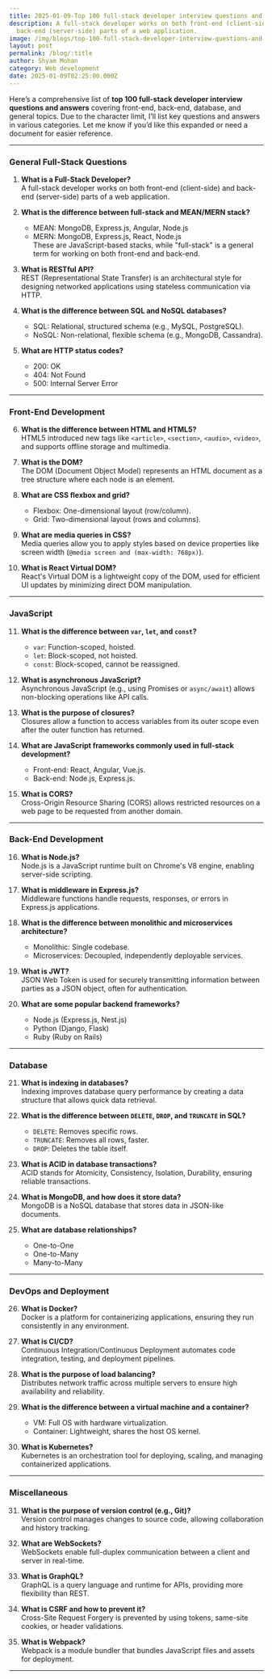 ```yaml
---
title: 2025-01-09-Top 100 full-stack developer interview questions and answers
description: A full-stack developer works on both front-end (client-side) and
  back-end (server-side) parts of a web application.
image: /img/blogs/top-100-full-stack-developer-interview-questions-and-answer.jpg
layout: post
permalink: /blog/:title
author: Shyam Mohan
category: Web development
date: 2025-01-09T02:25:00.000Z
---
```

Here’s a comprehensive list of **top 100 full-stack developer interview questions and answers** covering front-end, back-end, database, and general topics. Due to the character limit, I’ll list key questions and answers in various categories. Let me know if you’d like this expanded or need a document for easier reference.

---

### **General Full-Stack Questions**
1. **What is a Full-Stack Developer?**  
   A full-stack developer works on both front-end (client-side) and back-end (server-side) parts of a web application.

2. **What is the difference between full-stack and MEAN/MERN stack?**  
   - MEAN: MongoDB, Express.js, Angular, Node.js  
   - MERN: MongoDB, Express.js, React, Node.js  
   These are JavaScript-based stacks, while "full-stack" is a general term for working on both front-end and back-end.

3. **What is RESTful API?**  
   REST (Representational State Transfer) is an architectural style for designing networked applications using stateless communication via HTTP.

4. **What is the difference between SQL and NoSQL databases?**  
   - SQL: Relational, structured schema (e.g., MySQL, PostgreSQL).  
   - NoSQL: Non-relational, flexible schema (e.g., MongoDB, Cassandra).

5. **What are HTTP status codes?**  
   - 200: OK  
   - 404: Not Found  
   - 500: Internal Server Error

---

### **Front-End Development**
6. **What is the difference between HTML and HTML5?**  
   HTML5 introduced new tags like `<article>`, `<section>`, `<audio>`, `<video>`, and supports offline storage and multimedia.

7. **What is the DOM?**  
   The DOM (Document Object Model) represents an HTML document as a tree structure where each node is an element.

8. **What are CSS flexbox and grid?**  
   - Flexbox: One-dimensional layout (row/column).  
   - Grid: Two-dimensional layout (rows and columns).

9. **What are media queries in CSS?**  
   Media queries allow you to apply styles based on device properties like screen width (`@media screen and (max-width: 768px)`).

10. **What is React Virtual DOM?**  
    React's Virtual DOM is a lightweight copy of the DOM, used for efficient UI updates by minimizing direct DOM manipulation.

---

### **JavaScript**
11. **What is the difference between `var`, `let`, and `const`?**  
    - `var`: Function-scoped, hoisted.  
    - `let`: Block-scoped, not hoisted.  
    - `const`: Block-scoped, cannot be reassigned.

12. **What is asynchronous JavaScript?**  
    Asynchronous JavaScript (e.g., using Promises or `async/await`) allows non-blocking operations like API calls.

13. **What is the purpose of closures?**  
    Closures allow a function to access variables from its outer scope even after the outer function has returned.

14. **What are JavaScript frameworks commonly used in full-stack development?**  
    - Front-end: React, Angular, Vue.js.  
    - Back-end: Node.js, Express.js.

15. **What is CORS?**  
    Cross-Origin Resource Sharing (CORS) allows restricted resources on a web page to be requested from another domain.

---

### **Back-End Development**
16. **What is Node.js?**  
    Node.js is a JavaScript runtime built on Chrome's V8 engine, enabling server-side scripting.

17. **What is middleware in Express.js?**  
    Middleware functions handle requests, responses, or errors in Express.js applications.

18. **What is the difference between monolithic and microservices architecture?**  
    - Monolithic: Single codebase.  
    - Microservices: Decoupled, independently deployable services.

19. **What is JWT?**  
    JSON Web Token is used for securely transmitting information between parties as a JSON object, often for authentication.

20. **What are some popular backend frameworks?**  
    - Node.js (Express.js, Nest.js)  
    - Python (Django, Flask)  
    - Ruby (Ruby on Rails)

---

### **Database**
21. **What is indexing in databases?**  
    Indexing improves database query performance by creating a data structure that allows quick data retrieval.

22. **What is the difference between `DELETE`, `DROP`, and `TRUNCATE` in SQL?**  
    - `DELETE`: Removes specific rows.  
    - `TRUNCATE`: Removes all rows, faster.  
    - `DROP`: Deletes the table itself.

23. **What is ACID in database transactions?**  
    ACID stands for Atomicity, Consistency, Isolation, Durability, ensuring reliable transactions.

24. **What is MongoDB, and how does it store data?**  
    MongoDB is a NoSQL database that stores data in JSON-like documents.

25. **What are database relationships?**  
    - One-to-One  
    - One-to-Many  
    - Many-to-Many

---

### **DevOps and Deployment**
26. **What is Docker?**  
    Docker is a platform for containerizing applications, ensuring they run consistently in any environment.

27. **What is CI/CD?**  
    Continuous Integration/Continuous Deployment automates code integration, testing, and deployment pipelines.

28. **What is the purpose of load balancing?**  
    Distributes network traffic across multiple servers to ensure high availability and reliability.

29. **What is the difference between a virtual machine and a container?**  
    - VM: Full OS with hardware virtualization.  
    - Container: Lightweight, shares the host OS kernel.

30. **What is Kubernetes?**  
    Kubernetes is an orchestration tool for deploying, scaling, and managing containerized applications.

---

### **Miscellaneous**
31. **What is the purpose of version control (e.g., Git)?**  
    Version control manages changes to source code, allowing collaboration and history tracking.

32. **What are WebSockets?**  
    WebSockets enable full-duplex communication between a client and server in real-time.

33. **What is GraphQL?**  
    GraphQL is a query language and runtime for APIs, providing more flexibility than REST.

34. **What is CSRF and how to prevent it?**  
    Cross-Site Request Forgery is prevented by using tokens, same-site cookies, or header validations.

35. **What is Webpack?**  
    Webpack is a module bundler that bundles JavaScript files and assets for deployment.

---
